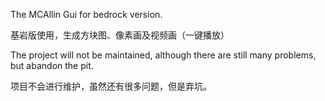 The MCAllin Gui for bedrock version.

基岩版使用，生成方块图、像素画及视频画（一键播放）


The project will not be maintained, although there are still many problems, but abandon the pit.

项目不会进行维护，虽然还有很多问题，但是弃坑。
